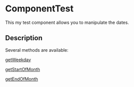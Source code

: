 # ComponentTest

This my test component allows you to manipulate the dates.

## Description

Several methods are available:

[getWeekday](./Documentation/Methods/getWeekday.md)

[getStartOfMonth](./Documentation/Methods/getStartOfMonth.md)

[getEndOfMonth](./Documentation/Methods/getEndOfMonth.md)
